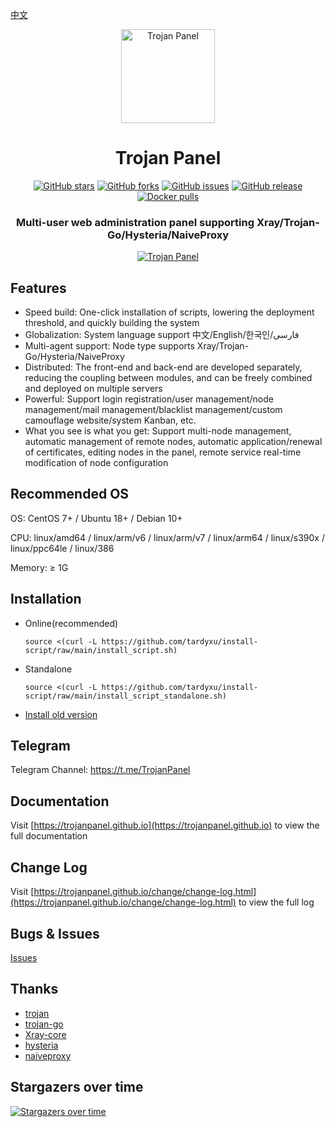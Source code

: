 [中文](README_ZH.md)

<div align="center">
<a href="https://github.com/trojanpanel"><img src="https://github.com/trojanpanel/install-script/assets/46235235/bfc4f96a-e8b6-499d-956f-a9c212059294" alt="Trojan Panel" width="150" /></a>
<h1>Trojan Panel</h1>
<p>
<a href="https://github.com/trojanpanel/install-script/stargazers"><img src="https://img.shields.io/github/stars/trojanpanel/install-script" alt="GitHub stars"></a>
<a href="https://github.com/trojanpanel/install-script/forks"><img src="https://img.shields.io/github/forks/trojanpanel/install-script" alt="GitHub forks"></a>
<a href="https://github.com/trojanpanel/install-script/issues"><img src="https://img.shields.io/github/issues/trojanpanel/install-script" alt="GitHub issues"></a>
<a href="https://github.com/trojanpanel/install-script/releases"><img src="https://img.shields.io/github/v/release/trojanpanel/install-script" alt="GitHub release"></a>
<a href="https://hub.docker.com/r/jonssonyan/trojan-panel"><img src="https://img.shields.io/docker/pulls/jonssonyan/trojan-panel" alt="Docker pulls"></a>
</p>
<h3>Multi-user web administration panel supporting Xray/Trojan-Go/Hysteria/NaiveProxy</h3>
<a href="https://github.com/trojanpanel/install-script/assets/46235235/7ac2bba1-b442-442d-b48e-b52f92e0bad8"><img src="https://github.com/trojanpanel/install-script/assets/46235235/7ac2bba1-b442-442d-b48e-b52f92e0bad8" alt="Trojan Panel"/></a>
</div>

## Features

- Speed build: One-click installation of scripts, lowering the deployment threshold, and quickly building the system
- Globalization: System language support 中文/English/한국인/فارسی
- Multi-agent support: Node type supports Xray/Trojan-Go/Hysteria/NaiveProxy
- Distributed: The front-end and back-end are developed separately, reducing the coupling between modules, and can be
  freely combined and deployed on multiple servers
- Powerful: Support login registration/user management/node management/mail management/blacklist management/custom
  camouflage website/system Kanban, etc.
- What you see is what you get: Support multi-node management, automatic management of remote nodes, automatic
  application/renewal of certificates, editing nodes in the panel, remote service real-time modification of node
  configuration

## Recommended OS

OS: CentOS 7+ / Ubuntu 18+ / Debian 10+

CPU: linux/amd64 / linux/arm/v6 / linux/arm/v7 / linux/arm64 / linux/s390x / linux/ppc64le / linux/386

Memory: ≥ 1G

## Installation

- Online(recommended)

    ```shell
    source <(curl -L https://github.com/tardyxu/install-script/raw/main/install_script.sh)
    ```

- Standalone

    ```shell
    source <(curl -L https://github.com/tardyxu/install-script/raw/main/install_script_standalone.sh)
    ```

- [Install old version](README_ARCHIVE.md)

## Telegram

Telegram Channel: https://t.me/TrojanPanel

## Documentation

Visit [https://trojanpanel.github.io](https://trojanpanel.github.io) to view the full documentation

## Change Log

Visit [https://trojanpanel.github.io/change/change-log.html](https://trojanpanel.github.io/change/change-log.html) to view the full log

## Bugs & Issues

[Issues](https://github.com/trojanpanel/install-script/issues)

## Thanks

- [trojan](https://github.com/trojan-gfw/trojan)
- [trojan-go](https://github.com/p4gefau1t/trojan-go)
- [Xray-core](https://github.com/XTLS/Xray-core)
- [hysteria](https://github.com/HyNetwork/hysteria)
- [naiveproxy](https://github.com/klzgrad/naiveproxy)

## Stargazers over time

[![Stargazers over time](https://starchart.cc/trojanpanel/install-script.svg)](https://github.com/trojanpanel/install-script)
